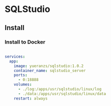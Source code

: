 # SQLStudio

## Install

### Install to Docker

```shell

```

```yml
services:
  app:
    image: yueranzs/sqlstudio:1.0.2
    container_name: sqlstudio_server
    ports:
      - 0:18888
    volumes:
      - ./log:/apps/usr/sqlstudio/linux/log
      - ./data:/apps/usr/sqlstudio/linux/data
    restart: always
```

